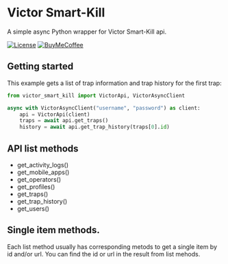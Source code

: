 # Victor Smart-Kill

A simple async Python wrapper for Victor Smart-Kill api.

[![License][license-shield]](LICENSE)
[![BuyMeCoffee][buymecoffeebadge]][buymecoffee]

## Getting started

This example gets a list of trap information and trap history for the first trap:

```python
from victor_smart_kill import VictorApi, VictorAsyncClient

async with VictorAsyncClient("username", "password") as client:
    api = VictorApi(client)
    traps = await api.get_traps()
    history = await api.get_trap_history(traps[0].id)
```

[buymecoffee]: https://www.buymeacoffee.com/toreamun
[buymecoffeebadge]: https://img.shields.io/badge/buy%20me%20a%20coffee-donate-yellow.svg
[license-shield]: https://img.shields.io/github/license/toreamun/victor-smart-kill

## API list methods

- get_activity_logs()
- get_mobile_apps()
- get_operators()
- get_profiles()
- get_traps()
- get_trap_history()
- get_users()

## Single item methods.

Each list method usually has corresponding metods to get a single item by id and/or url. You can find the id or url in the result from list mehods.
